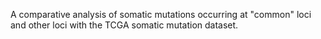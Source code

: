 A comparative analysis of somatic mutations occurring at "common" loci and other loci with the TCGA somatic mutation dataset.
